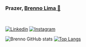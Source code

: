 
### Prazer, <a href="https://github.com/Brenno55/" target="_blank">Brenno Lima 🤝</a> 
<br>

[![Linkedin](https://img.shields.io/badge/LinkedIn-0077B5?style=for-the-badge&logo=linkedin&logoColor=white)](https://www.linkedin.com/in/brenno-lima-5187581aa/)
[![Instagram](https://img.shields.io/badge/Instagram-E4405F?style=for-the-badge&logo=instagram&logoColor=white)](https://www.instagram.com/brenno5_/)

![Brenno GitHub stats](https://github-readme-stats.vercel.app/api?username=Brenno55&show_icons=true&theme=dark)
[![Top Langs](https://github-readme-stats.vercel.app/api/top-langs/?username=Brenno55&layout=compact&theme=dark)](https://github.com/Brenno55/)

